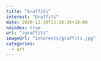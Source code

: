 ```yaml
---
title: "Graffiti"
interest: "Graffiti"
date: 2020-12-30T11:10:26+10:00
noindex: true
url: "/graffiti"
imageUrl: "interests/graffiti.jpg"
categories:
  - art
---
```

